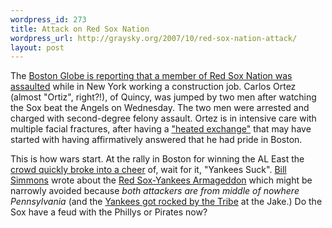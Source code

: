```yaml
--- 
wordpress_id: 273
title: Attack on Red Sox Nation
wordpress_url: http://graysky.org/2007/10/red-sox-nation-attack/
layout: post
---
```

The <a href="http://www.boston.com/news/globe/city_region/breaking_news/2007/10/red_sox_fan_ass.html">Boston Globe is reporting that a member of Red Sox Nation was assaulted</a> while in New York working a construction job. Carlos Ortez (almost "Ortiz", right?!), of Quincy, was jumped by two men after watching the Sox beat the Angels on Wednesday. The two men were arrested and charged with second-degree felony assault. Ortez is in intensive care with multiple facial fractures, after having a <a href="http://www.wnbc.com/news/14272751/detail.html">"heated exchange"</a> that may have started with having affirmatively answered that he had pride in Boston.

This is how wars start. At the rally in Boston for winning the AL East the <a href="http://bostonist.com/2007/10/01/if_you_host_it.php">crowd quickly broke into a cheer</a> of, wait for it, "Yankees Suck". <a href="http://sports.espn.go.com/espn/page2/simmons/index">Bill Simmons</a> wrote about the <a href="http://sports.espn.go.com/espn/page2/story?page=simmons/071003&sportCat=mlb">Red Sox-Yankees Armageddon</a> which might be narrowly avoided because <em>both attackers are from middle of nowhere Pennsylvania</em> (and the <a href="http://sports.espn.go.com/mlb/recap?gameId=271004105">Yankees got rocked by the Tribe</a> at the Jake.) Do the Sox have a feud with the Phillys or Pirates now?
